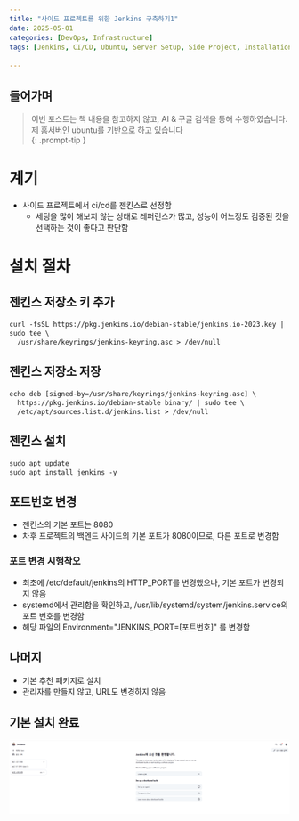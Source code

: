 ```yaml
---
title: "사이드 프로젝트를 위한 Jenkins 구축하기1"
date: 2025-05-01
categories: [DevOps, Infrastructure]
tags: [Jenkins, CI/CD, Ubuntu, Server Setup, Side Project, Installation Guide]

---
```


## 들어가며
> 이번 포스트는 책 내용을 참고하지 않고, AI & 구글 검색을 통해 수행하였습니다.
> 제 홈서버인 ubuntu를 기반으로 하고 있습니다  
{: .prompt-tip }

# 계기
- 사이드 프로젝트에서 ci/cd를 젠킨스로 선정함
    - 세팅을 많이 해보지 않는 상태로 레퍼런스가 많고, 성능이 어느정도 검증된 것을 선택하는 것이 좋다고 판단함

# 설치 절차
## 젠킨스 저장소 키 추가
```
curl -fsSL https://pkg.jenkins.io/debian-stable/jenkins.io-2023.key | sudo tee \
  /usr/share/keyrings/jenkins-keyring.asc > /dev/null

```

## 젠킨스 저장소 저장
```
echo deb [signed-by=/usr/share/keyrings/jenkins-keyring.asc] \
  https://pkg.jenkins.io/debian-stable binary/ | sudo tee \
  /etc/apt/sources.list.d/jenkins.list > /dev/null

```

## 젠킨스 설치
```
sudo apt update
sudo apt install jenkins -y
```

## 포트번호 변경
- 젠킨스의 기본 포트는 8080
- 차후 프로젝트의 백엔드 사이드의 기본 포트가 8080이므로, 다른 포트로 변경함

### 포트 변경 시행착오
- 최초에 /etc/default/jenkins의 HTTP_PORT를 변경했으나, 기본 포트가 변경되지 않음
- systemd에서 관리함을 확인하고, /usr/lib/systemd/system/jenkins.service의 포트 번호를 변경함
- 해당 파일의 Environment="JENKINS_PORT=\[포트번호\]" 를 변경함

## 나머지
- 기본 추천 패키지로 설치
- 관리자를 만들지 않고, URL도 변경하지 않음

## 기본 설치 완료
![젠킨스 설치 완료](/assets/images/jenkins/jenkins1.png)